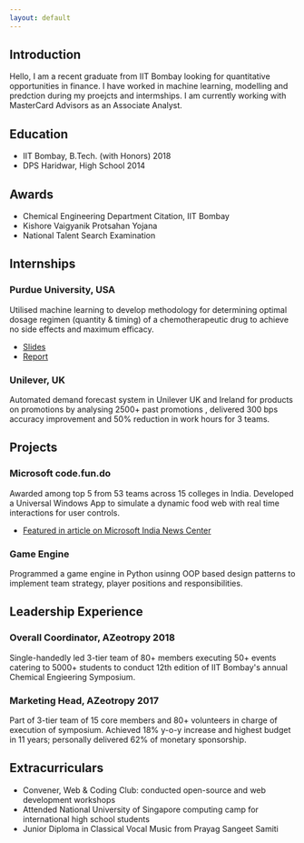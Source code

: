 ```yaml
---
layout: default
---
```


## Introduction

Hello, I am a recent graduate from IIT Bombay looking for quantitative opportunities in finance. I have worked in machine learning, modelling and predction during my proejcts and intermships. I am currently working with MasterCard Advisors as an Associate Analyst.

## Education

* IIT Bombay, B.Tech. (with Honors) 2018
* DPS Haridwar, High School 2014

## Awards 

* Chemical Engineering Department Citation, IIT Bombay 
* Kishore Vaigyanik Protsahan Yojana 
* National Talent Search Examination

## Internships

### Purdue University, USA 
Utilised machine learning to develop methodology for determining optimal dosage regimen (quantity & timing) of a chemotherapeutic drug to achieve no side effects and maximum efficacy.

- [Slides](/assets/pdf/slides.pdf)
- [Report](/assets/pdf/report.pdf)

### Unilever, UK 
Automated demand forecast system in Unilever UK and Ireland for products on promotions by analysing 2500+ past promotions , delivered 300 bps accuracy improvement and 50% reduction in work hours for 3 teams.

## Projects

### Microsoft code.fun.do 
Awarded among top 5 from 53 teams across 15 colleges in India. Developed a Universal Windows App to simulate a dynamic food web with real time interactions for user controls.

-  [Featured in article on Microsoft India News Center](https://news.microsoft.com/en-in/features/daring-to-dream/) 

### Game Engine
Programmed a game engine in Python usinng OOP based design patterns to implement team strategy, player positions and responsibilities.

## Leadership Experience

### Overall Coordinator, AZeotropy 2018 

 Single-handedly led 3-tier team of 80+ members executing 50+ events catering to 5000+ students to conduct 12th edition of IIT Bombay's annual Chemical Engieering Symposium. 

### Marketing Head, AZeotropy 2017

Part of 3-tier team of 15 core members and 80+ volunteers in charge of execution of symposium. Achieved 18% y-o-y increase and highest budget in 11 years; personally delivered 62% of monetary sponsorship. 

## Extracurriculars

- Convener, Web & Coding Club: conducted open-source and web development workshops 
- Attended National University of Singapore computing camp for international high school students 
- Junior Diploma in Classical Vocal Music from Prayag Sangeet Samiti
